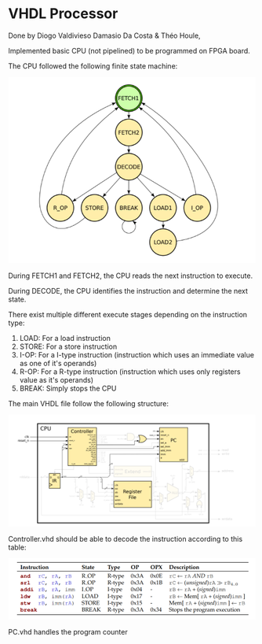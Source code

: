 # VHDL Processor

Done by Diogo Valdivieso Damasio Da Costa & Théo Houle,


Implemented basic CPU (not pipelined) to be programmed on FPGA board. 

The CPU followed the following finite state machine:

![alt text](https://github.com/DiogoVDDC/VHDL_Processor/blob/master/CPU_FSM.png)

During FETCH1 and FETCH2, the CPU reads the next instruction to execute. 

During DECODE, the CPU identifies the instruction and determine the next state.

There exist multiple different execute stages depending on the instruction type:

1) LOAD: For a load instruction
2) STORE: For a store instruction
3) I-OP: For a I-type instruction (instruction which uses an immediate value as one of it's operands)
4) R-OP: For a R-type instruction (instruction which uses only registers value as it's operands)
5) BREAK: Simply stops the CPU

The main VHDL file follow the following structure:

![alt text](https://github.com/DiogoVDDC/VHDL_Processor/blob/master/CPU_Main_design.png)

Controller.vhd should be able to decode the instruction according to this table:

![alt text](https://github.com/DiogoVDDC/VHDL_Processor/blob/master/image_2021-11-29_205028.png)

PC.vhd handles the program counter 
